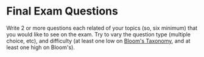 # Final Exam Questions

Write 2 or more questions each related of your topics (so, six minimum) that you would like to see on the exam. Try to vary the question type (multiple choice, etc), and difficulty (at least one low on [Bloom's Taxonomy](https://cft.vanderbilt.edu/guides-sub-pages/blooms-taxonomy/ "Bloom's Taxonomy of Learning"), and at least one high on Bloom's). 
